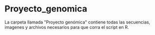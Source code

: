 # Proyecto_genomica
La carpeta llamada "Proyecto genómica" contiene todas las secuencias, imagenes y archivos necesarios para que corra el script en R.
